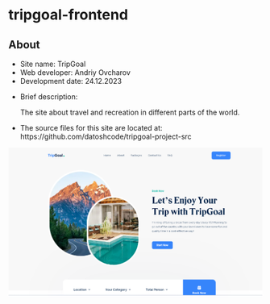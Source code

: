 # tripgoal-frontend
<h2>About</h2>
<ul>
  <li>Site name: TripGoal</li>
  <li>Web developer: Andriy Ovcharov</li>
  <li>Development date: 24.12.2023</li>
  <li>
    <p>Brief description:</p>
    <p>The site about travel and recreation in different parts of the world.</p>
  </li>
  <li>The source files for this site are located at: https://github.com/datoshcode/tripgoal-project-src</li>
</ul>

<img src="screenshot.png" alt="screensot">
